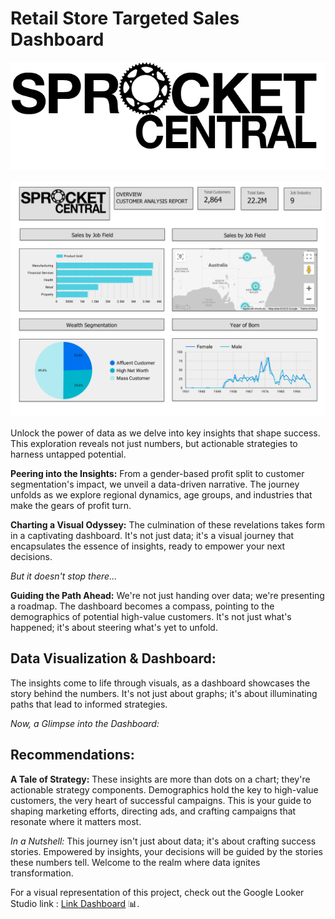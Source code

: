 # Retail Store Targeted Sales Dashboard

![pict](Picture/sprocket_central_logo.png)

![pict](Picture/Sprocket_Central_Au._page-0001.jpg)

Unlock the power of data as we delve into key insights that shape success. This exploration reveals not just numbers, but actionable strategies to harness untapped potential.

**Peering into the Insights:**
From a gender-based profit split to customer segmentation's impact, we unveil a data-driven narrative. The journey unfolds as we explore regional dynamics, age groups, and industries that make the gears of profit turn.

**Charting a Visual Odyssey:**
The culmination of these revelations takes form in a captivating dashboard. It's not just data; it's a visual journey that encapsulates the essence of insights, ready to empower your next decisions.

*But it doesn't stop there...*

**Guiding the Path Ahead:**
We're not just handing over data; we're presenting a roadmap. The dashboard becomes a compass, pointing to the demographics of potential high-value customers. It's not just what's happened; it's about steering what's yet to unfold.

## Data Visualization & Dashboard:

The insights come to life through visuals, as a dashboard showcases the story behind the numbers. It's not just about graphs; it's about illuminating paths that lead to informed strategies.

*Now, a Glimpse into the Dashboard:*

## Recommendations:

**A Tale of Strategy:**
These insights are more than dots on a chart; they're actionable strategy components. Demographics hold the key to high-value customers, the very heart of successful campaigns. This is your guide to shaping marketing efforts, directing ads, and crafting campaigns that resonate where it matters most.

*In a Nutshell:*
This journey isn't just about data; it's about crafting success stories. Empowered by insights, your decisions will be guided by the stories these numbers tell. Welcome to the realm where data ignites transformation.

For a visual representation of this project, check out the Google Looker Studio link : [Link Dashboard](https://lookerstudio.google.com/reporting/624a3bdb-947e-4933-adb1-fec14d0bf6a9) 📊.
